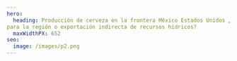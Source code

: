 ```yaml
---
hero:
  heading: Producción de cerveza en la frontera México Estados Unidos ¿Estrategia de desarrollo sustentable
para la región o exportación indirecta de recursos hídricos?
  maxWidthPX: 652
seo:
  image: /images/p2.png
---
```

